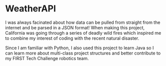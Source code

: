 # WeatherAPI
I was always facinated about how data can be pulled from straight from the internet and be parsed in a JSON format! When making this project, California was going through a series of deadly wild fires which inspired me to combine my interest of coding with the recent natural disaster.

Since I am familiar with Python, I also used this project to learn Java so I can learn more about multi-class project structures and better contribute to my FIRST Tech Challenge robotics team.
